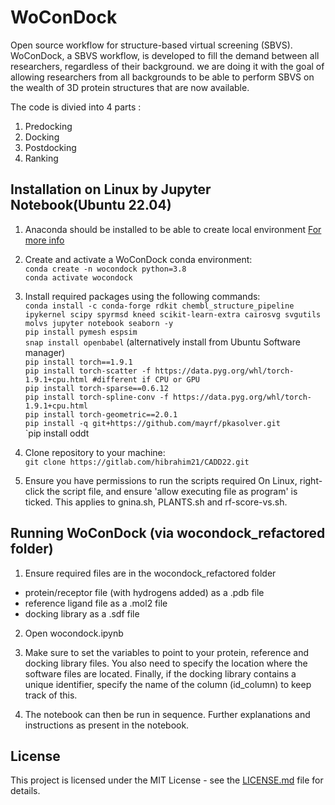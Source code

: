 # WoConDock
<!-- markdown-link-check-disable-next-line -->
Open source workflow for structure-based virtual screening (SBVS).
WoConDock, a SBVS workflow, is developed to fill the demand between all researchers, regardless of their background. we are doing it with the goal of allowing researchers from all backgrounds to be able to perform SBVS on the wealth of 3D protein structures that are now available.

The code is divied into 4 parts :
1. Predocking
2. Docking
3. Postdocking
4. Ranking

## Installation on Linux by Jupyter Notebook(Ubuntu 22.04)
<!-- markdown-link-check-disable-next-line -->

1. Anaconda should be installed to be able to create local environment [For more info](https://docs.anaconda.com/anaconda/install/index.html)

2. Create and activate a WoConDock conda environment:  
`conda create -n wocondock python=3.8`  
`conda activate wocondock`  

3. Install required packages using the following commands:  
`conda install -c conda-forge rdkit chembl_structure_pipeline ipykernel scipy spyrmsd kneed scikit-learn-extra cairosvg svgutils molvs jupyter notebook seaborn -y`  
`pip install pymesh espsim`  
`snap install openbabel` (alternatively install from Ubuntu Software manager)  
`pip install torch==1.9.1`  
`pip install torch-scatter -f https://data.pyg.org/whl/torch-1.9.1+cpu.html #different if CPU or GPU`  
`pip install torch-sparse==0.6.12`  
`pip install torch-spline-conv -f https://data.pyg.org/whl/torch-1.9.1+cpu.html`  
`pip install torch-geometric==2.0.1`  
`pip install -q git+https://github.com/mayrf/pkasolver.git`    
`pip install oddt

4. Clone repository to your machine:  
`git clone https://gitlab.com/hibrahim21/CADD22.git`  

5. Ensure you have permissions to run the scripts required
On Linux, right-click the script file, and ensure 'allow executing file as program' is ticked. This applies to gnina.sh, PLANTS.sh and rf-score-vs.sh.  

## Running WoConDock (via wocondock_refactored folder)

1. Ensure required files are in the wocondock_refactored folder
- protein/receptor file (with hydrogens added) as a .pdb file
- reference ligand file as a .mol2 file
- docking library as a .sdf file

2. Open wocondock.ipynb

3. Make sure to set the variables to point to your protein, reference and docking library files. You also need to specify the location where the software files are located. Finally, if the docking library contains a unique identifier, specify the name of the column (id_column) to keep track of this.

4. The notebook can then be run in sequence. Further explanations and instructions as present in the notebook.

## License
<!-- markdown-link-check-disable-next-line -->
This project is licensed under the MIT License - see the [LICENSE.md](https://gitlab.com/hibrahim21/CADD22/-/blob/main/LICENSE) file for details.


